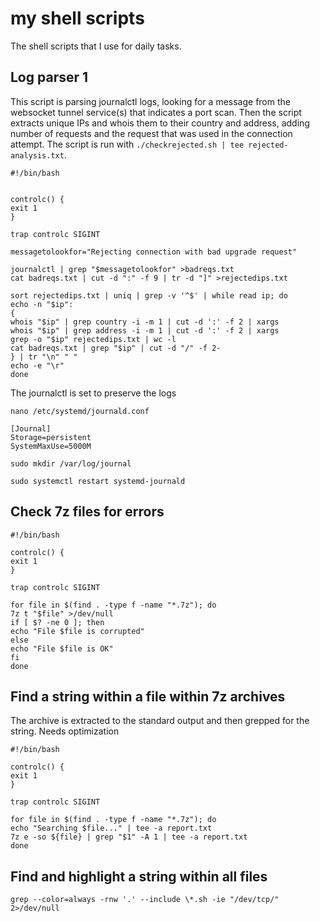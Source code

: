 # my shell scripts

The shell scripts that I use for daily tasks.

## Log parser 1

This script is parsing journalctl logs, looking for a message from the websocket tunnel service(s) that indicates a port scan. Then the script extracts unique IPs and whois them to their country and address, adding number of requests and the request that was used in the connection attempt. The script is run with `./checkrejected.sh | tee rejected-analysis.txt`.

```
#!/bin/bash


controlc() {
exit 1
}

trap controlc SIGINT

messagetolookfor="Rejecting connection with bad upgrade request"

journalctl | grep "$messagetolookfor" >badreqs.txt
cat badreqs.txt | cut -d ":" -f 9 | tr -d "]" >rejectedips.txt

sort rejectedips.txt | uniq | grep -v '^$' | while read ip; do
echo -n "$ip":
{
whois "$ip" | grep country -i -m 1 | cut -d ':' -f 2 | xargs
whois "$ip" | grep address -i -m 1 | cut -d ':' -f 2 | xargs
grep -o "$ip" rejectedips.txt | wc -l
cat badreqs.txt | grep "$ip" | cut -d "/" -f 2-
} | tr "\n" " "
echo -e "\r"
done
```

The journalctl is set to preserve the logs

`nano /etc/systemd/journald.conf`

```
[Journal]
Storage=persistent
SystemMaxUse=5000M
```

`sudo mkdir /var/log/journal`

`sudo systemctl restart systemd-journald`

## Check 7z files for errors

```
#!/bin/bash

controlc() {
exit 1
}

trap controlc SIGINT

for file in $(find . -type f -name "*.7z"); do
7z t "$file" >/dev/null
if [ $? -ne 0 ]; then
echo "File $file is corrupted"
else
echo "File $file is OK"
fi
done
```

## Find a string within a file within 7z archives

The archive is extracted to the standard output and then grepped for the string. Needs optimization

```
#!/bin/bash

controlc() {
exit 1
}

trap controlc SIGINT

for file in $(find . -type f -name "*.7z"); do
echo "Searching $file..." | tee -a report.txt
7z e -so ${file} | grep "$1" -A 1 | tee -a report.txt
done

```

## Find and highlight a string within all files

`grep --color=always -rnw '.' --include \*.sh -ie "/dev/tcp/" 2>/dev/null`
